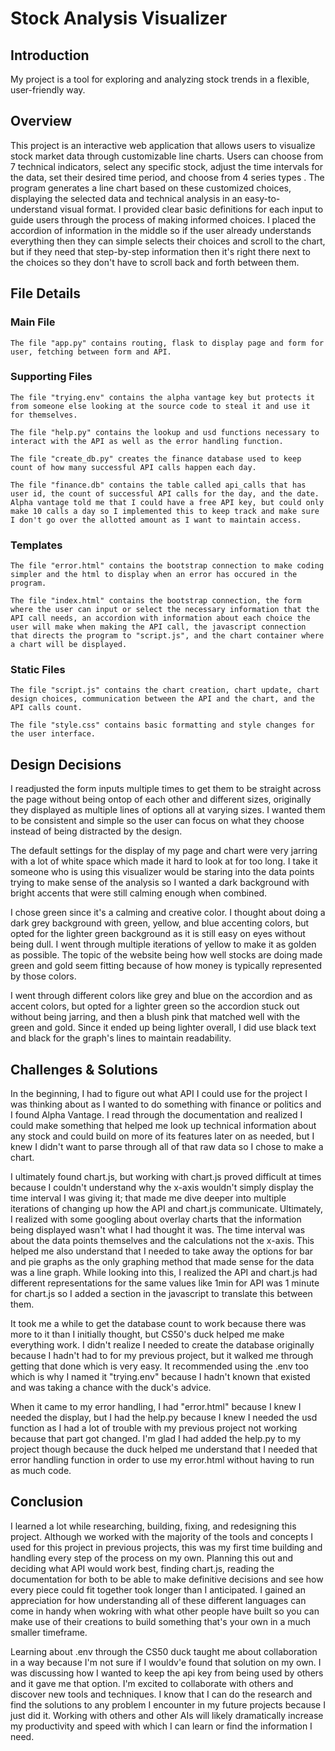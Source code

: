 #  Stock Analysis Visualizer


## Introduction
My project is a tool for exploring and analyzing stock trends in a flexible, user-friendly way.

## Overview
This project is an interactive web application that allows users to visualize stock market data through customizable line charts. Users can choose from 7 technical indicators, select any specific stock, adjust the time intervals for the data, set their desired time period, and choose from 4 series types . The program generates a line chart based on these customized choices, displaying the selected data and technical analysis in an easy-to-understand visual format. I provided clear basic definitions for each input to guide users through the process of making informed choices. I placed the accordion of information in the middle so if the user already understands everything then they can simple selects their choices and scroll to the chart, but if they need that step-by-step information then it's right there next to the choices so they don't have to scroll back and forth between them.

## File Details
   ### Main File
    The file "app.py" contains routing, flask to display page and form for user, fetching between form and API.

   ### Supporting Files
    The file "trying.env" contains the alpha vantage key but protects it from someone else looking at the source code to steal it and use it for themselves.

    The file "help.py" contains the lookup and usd functions necessary to interact with the API as well as the error handling function.

    The file "create_db.py" creates the finance database used to keep count of how many successful API calls happen each day.

    The file "finance.db" contains the table called api_calls that has user id, the count of successful API calls for the day, and the date. Alpha vantage told me that I could have a free API key, but could only make 10 calls a day so I implemented this to keep track and make sure I don't go over the allotted amount as I want to maintain access.

   ### Templates
    The file "error.html" contains the bootstrap connection to make coding simpler and the html to display when an error has occured in the program.

    The file "index.html" contains the bootstrap connection, the form where the user can input or select the necessary information that the API call needs, an accordion with information about each choice the user will make when making the API call, the javascript connection that directs the program to "script.js", and the chart container where a chart will be displayed.

   ### Static Files
    The file "script.js" contains the chart creation, chart update, chart design choices, communication between the API and the chart, and the API calls count.

    The file "style.css" contains basic formatting and style changes for the user interface.


## Design Decisions
I readjusted the form inputs multiple times to get them to be straight across the page without being ontop of each other and different sizes, originally they displayed as multiple lines of options all at varying sizes. I wanted them to be consistent and simple so the user can focus on what they choose instead of being distracted by the design.

The default settings for the display of my page and chart were very jarring with a lot of white space which made it hard to look at for too long. I take it someone who is using this visualizer would be staring into the data points trying to make sense of the analysis so I wanted a dark background with bright accents that were still calming enough when combined.

I chose green since it's a calming and creative color. I thought about doing a dark grey background with green, yellow, and blue accenting colors, but opted for the lighter green background as it is still easy on eyes without being dull. I went through multiple iterations of yellow to make it as golden as possible. The topic of the website being how well stocks are doing made green and gold seem fitting because of how money is typically represented by those colors.

I went through different colors like grey and blue on the accordion and as accent colors, but opted for a lighter green so the accordion stuck out without being jarring, and then a blush pink that matched well with the green and gold. Since it ended up being lighter overall, I did use black text and black for the graph's lines to maintain readability.

## Challenges & Solutions
In the beginning, I had to figure out what API I could use for the project I was thinking about as I wanted to do something with finance or politics and I found Alpha Vantage. I read through the documentation and realized I could make something that helped me look up technical information about any stock and could build on more of its features later on as needed, but I knew I didn't want to parse through all of that raw data so I chose to make a chart.

I ultimately found chart.js, but working with chart.js proved difficult at times because I couldn't understand why the x-axis wouldn't simply display the time interval I was giving it; that made me dive deeper into multiple iterations of changing up how the API and chart.js communicate. Ultimately, I realized with some googling about overlay charts that the information being displayed wasn't what I had thought it was. The time interval was about the data points themselves and the calculations not the x-axis. This helped me also understand that I needed to take away the options for bar and pie graphs as the only graphing method that made sense for the data was a line graph. While looking into this, I realized the API and chart.js had different representations for the same values like 1min for API was 1 minute for chart.js so I added a section in the javascript to translate this between them.

It took me a while to get the database count to work because there was more to it than I initially thought, but CS50's duck helped me make everything work. I didn't realize I needed to create the database originally because I hadn't had to for my previous project, but it walked me through getting that done which is very easy. It recommended using the .env too which is why I named it "trying.env" because I hadn't known that existed and was taking a chance with the duck's advice.

When it came to my error handling, I had "error.html" because I knew I needed the display, but I had the help.py because I knew I needed the usd function as I had a lot of trouble with my previous project not working because that part got changed. I'm glad I had added the help.py to my project though because the duck helped me understand that I needed that error handling function in order to use my error.html without having to run as much code.

## Conclusion
I learned a lot while researching, building, fixing, and redesigning this project. Although we worked with the majority of the tools and concepts I used for this project in previous projects, this was my first time building and handling every step of the process on my own. Planning this out and deciding what API would work best, finding chart.js, reading the documentation for both to be able to make definitive decisions and see how every piece could fit together took longer than I anticipated. I gained an appreciation for how understanding all of these different languages can come in handy when wokring with what other people have built so you can make use of their creations to build something that's your own in a much smaller timeframe.

Learning about .env through the CS50 duck taught me about collaboration in a way because I'm not sure if I wouldv'e found that solution on my own. I was discussing how I wanted to keep the api key from being used by others and it gave me that option. I'm excited to collaborate with others and discover new tools and techniques. I know that I can do the research and find the solutions to any problem I encounter in my future projects because I just did it. Working with others and other AIs will likely dramatically increase my productivity and speed with which I can learn or find the information I need.


